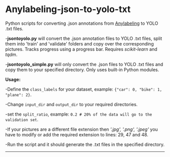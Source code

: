 # Anylabeling-json-to-yolo-txt
Python scripts for converting .json annotations from [Anylabeling](https://github.com/vietanhdev/anylabeling) to YOLO .txt files.

-**jsontoyolo.py** will convert the .json annotation files to YOLO .txt files, split them into 'train' and 'validate' folders and copy over the corresponding pictures. 
Tracks progress using a progress bar. Requires *scikit-learn* and *tqdm*.

-**jsontoyolo_simple.py** will only convert the .json files to YOLO .txt files and copy them to your specified directory. Only uses built-in Python modules.

**Usage:**

-Define the `class_labels` for your dataset, example: `{"car": 0, "bike": 1, "plane": 2}`.

-Change `input_dir` and `output_dir` to your required directories.

-set the `split_ratio`, example: `0.2 # 20% of the data will go to the validation set`.           

-If your pictures are a different file extension then *'.jpg', '.png', '.jpeg'* you have to modify or add the required extension to lines: 29, 47 and 48.

-Run the script and it should generate the .txt files in the specified directory.

---

